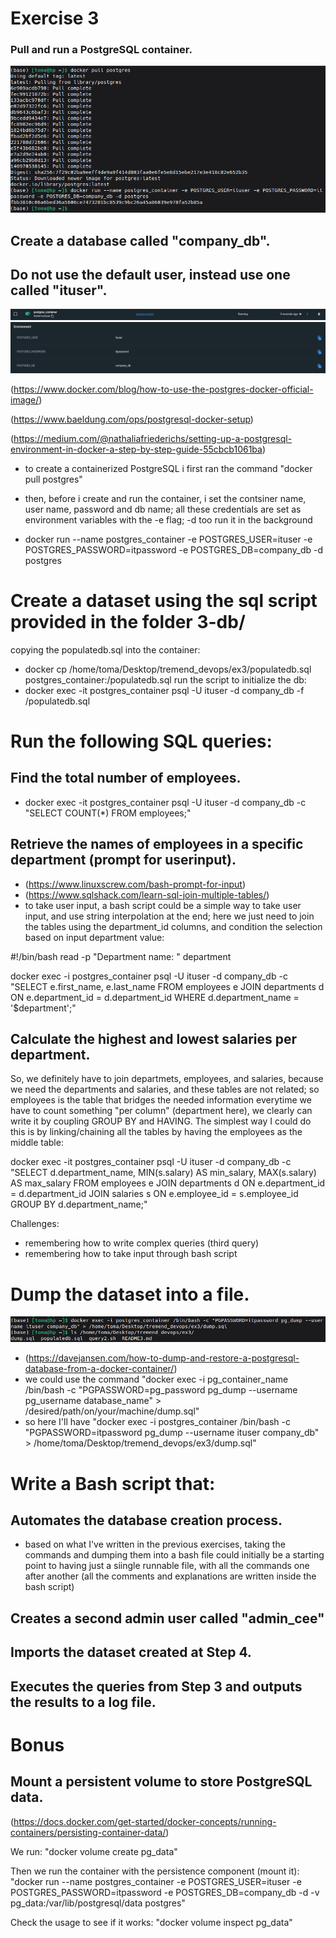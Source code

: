# Exercise 3




### Pull and run a PostgreSQL container.
<img src="https://github.com/HVTom/tremend_devops/blob/main/ex3/ex3_pics/docker_postgres_commands.png" width="auto" height="auto" alt="Docker Postgres Commands">


## Create a database called "company_db". 
## Do not use the default user, instead use one called "ituser".
<img src="https://github.com/HVTom/tremend_devops/blob/main/ex3/ex3_pics/postgres_container_proof.png" width="auto" height="auto" alt="Postgres Container Proof">
<img src="https://github.com/HVTom/tremend_devops/blob/main/ex3/ex3_pics/docker_desktop_postgres_credentials.png" width="auto" height="auto" alt="Docker Desktop Postgres Credentials">


(https://www.docker.com/blog/how-to-use-the-postgres-docker-official-image/) 

(https://www.baeldung.com/ops/postgresql-docker-setup)

(https://medium.com/@nathaliafriederichs/setting-up-a-postgresql-environment-in-docker-a-step-by-step-guide-55cbcb1061ba)

 - to create a containerized PostgreSQL i first ran the command "docker pull postgres" 

 - then, before i create and run the container, i set the contsiner name, user name, password and db name; all these credentials are set as environment variables with the -e flag; -d too run it in the background

 - docker run --name postgres_container -e POSTGRES_USER=ituser -e POSTGRES_PASSWORD=itpassword -e POSTGRES_DB=company_db -d postgres



# Create a dataset using the sql script provided in the folder 3-db/


copying the populatedb.sql into the container:

 - docker cp /home/toma/Desktop/tremend_devops/ex3/populatedb.sql postgres_container:/populatedb.sql
run the script to initialize the db:
 - docker exec -it postgres_container psql -U ituser -d company_db -f /populatedb.sql

# Run the following SQL queries:

## Find the total number of employees.

 - docker exec -it postgres_container psql -U ituser -d company_db -c "SELECT COUNT(*) FROM employees;"

## Retrieve the names of employees in a specific department (prompt for userinput).

 - (https://www.linuxscrew.com/bash-prompt-for-input)
 - (https://www.sqlshack.com/learn-sql-join-multiple-tables/)
 - to take user input, a bash script could be a simple way to take user input, and use string interpolation at the end; here we just need to join the tables using the department_id columns, and condition the selection based on input department value: 

#!/bin/bash
read -p "Department name: " department

docker exec -i postgres_container psql -U ituser -d company_db -c "SELECT e.first_name, e.last_name FROM employees e JOIN departments d ON e.department_id = d.department_id WHERE d.department_name = '$department';"

## Calculate the highest and lowest salaries per department.

So, we definitely have to join departmets, employees, and salaries, because we need the departments and salaries, and these tables are not related; so employees is the table that bridges the needed information
everytime we have to count something "per column" (department here), we clearly can write it by coupling GROUP BY and HAVING. The simplest way I could do this is by linking/chaining all the tables by having the employees as the middle table:  

 docker exec -it postgres_container psql -U ituser -d company_db -c 
 "SELECT d.department_name, MIN(s.salary) AS min_salary, MAX(s.salary) AS max_salary 
  FROM employees e 
  JOIN departments d ON e.department_id = d.department_id 
  JOIN salaries s ON e.employee_id = s.employee_id 
  GROUP BY d.department_name;"


Challenges: 
 - remembering how to write complex queries (third query)
 - remembering how to take input through bash script


# Dump the dataset into a file.
<img src="https://github.com/HVTom/tremend_devops/blob/main/ex3/ex3_pics/dump.png" width="auto" height="auto" alt="Dump">


 - (https://davejansen.com/how-to-dump-and-restore-a-postgresql-database-from-a-docker-container/)
 - we could use the command "docker exec -i pg_container_name /bin/bash -c "PGPASSWORD=pg_password pg_dump --username pg_username database_name" > /desired/path/on/your/machine/dump.sql"
 - so here I'll have "docker exec -i postgres_container /bin/bash -c "PGPASSWORD=itpassword pg_dump --username ituser company_db" > /home/toma/Desktop/tremend_devops/ex3/dump.sql"



# Write a Bash script that:

## Automates the database creation process.

 - based on what I've written in the previous exercises, taking the commands and dumping them into a bash file could initially be a starting point to having just a siingle runnable file, with all the commands one after another (all the comments and explanations are written inside the bash script)

## Creates a second admin user called "admin_cee"
## Imports the dataset created at Step 4.
## Executes the queries from Step 3 and outputs the results to a log file.


# Bonus

## Mount a persistent volume to store PostgreSQL data.

(https://docs.docker.com/get-started/docker-concepts/running-containers/persisting-container-data/)

We run: "docker volume create pg_data"

Then we run the container with the persistence component (mount it): 
"docker run --name postgres_container -e POSTGRES_USER=ituser -e POSTGRES_PASSWORD=itpassword -e POSTGRES_DB=company_db -d -v pg_data:/var/lib/postgresql/data postgres"

Check the usage to see if it works:
"docker volume inspect pg_data"

